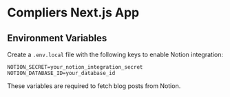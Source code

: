 # Compliers Next.js App

## Environment Variables

Create a `.env.local` file with the following keys to enable Notion integration:

```
NOTION_SECRET=your_notion_integration_secret
NOTION_DATABASE_ID=your_database_id
```

These variables are required to fetch blog posts from Notion.
